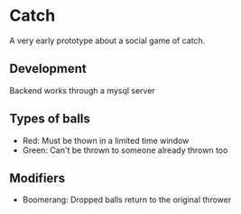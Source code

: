# Catch
A very early prototype about a social game of catch.


## Development

Backend works through a mysql server 

## Types of balls

+ Red: Must be thown in a limited time window
+ Green: Can't be thrown to someone already thrown too

## Modifiers

+ Boomerang: Dropped balls return to the original thrower